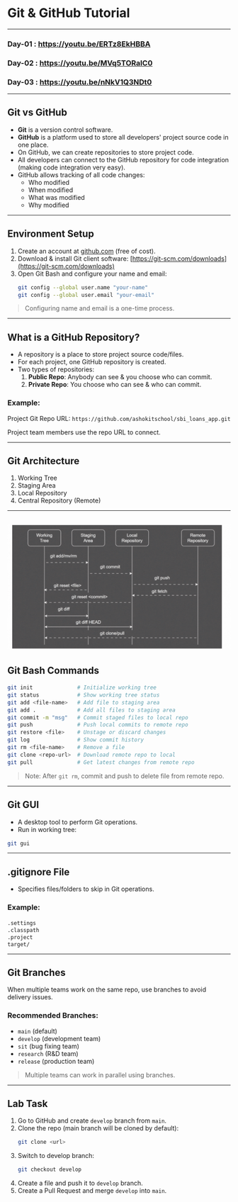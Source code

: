 # Git & GitHub Tutorial

---
### Day-01 : https://youtu.be/ERTz8EkHBBA
### Day-02 : https://youtu.be/MVq5TORaIC0
### Day-03 : https://youtu.be/nNkV1Q3NDt0
---

## Git vs GitHub

- **Git** is a version control software.
- **GitHub** is a platform used to store all developers' project source code in one place.
- On GitHub, we can create repositories to store project code.
- All developers can connect to the GitHub repository for code integration (making code integration very easy).
- GitHub allows tracking of all code changes:
  - Who modified
  - When modified
  - What was modified
  - Why modified

---

## Environment Setup

1. Create an account at [github.com](https://www.github.com) (free of cost).
2. Download & install Git client software: [https://git-scm.com/downloads](https://git-scm.com/downloads)
3. Open Git Bash and configure your name and email:
   ```bash
   git config --global user.name "your-name"
   git config --global user.email "your-email"
   ```

> Configuring name and email is a one-time process.

---

## What is a GitHub Repository?

- A repository is a place to store project source code/files.
- For each project, one GitHub repository is created.
- Two types of repositories:
  1. **Public Repo**: Anybody can see & you choose who can commit.
  2. **Private Repo**: You choose who can see & who can commit.

### Example:
Project Git Repo URL: `https://github.com/ashokitschool/sbi_loans_app.git`

Project team members use the repo URL to connect.

---

## Git Architecture

1. Working Tree
2. Staging Area
3. Local Repository
4. Central Repository (Remote)

---
![Project Screenshot](git-architecture.gif)
---

## Git Bash Commands

```bash
git init              # Initialize working tree
git status            # Show working tree status
git add <file-name>   # Add file to staging area
git add .             # Add all files to staging area
git commit -m "msg"   # Commit staged files to local repo
git push              # Push local commits to remote repo
git restore <file>    # Unstage or discard changes
git log               # Show commit history
git rm <file-name>    # Remove a file
git clone <repo-url>  # Download remote repo to local
git pull              # Get latest changes from remote repo
```

> Note: After `git rm`, commit and push to delete file from remote repo.

---

## Git GUI

- A desktop tool to perform Git operations.
- Run in working tree:

```bash
git gui
```

---

## .gitignore File

- Specifies files/folders to skip in Git operations.

### Example:
```
.settings
.classpath
.project
target/
```

---

## Git Branches

When multiple teams work on the same repo, use branches to avoid delivery issues.

### Recommended Branches:

- `main` (default)
- `develop` (development team)
- `sit` (bug fixing team)
- `research` (R&D team)
- `release` (production team)

> Multiple teams can work in parallel using branches.

---

## Lab Task

1. Go to GitHub and create `develop` branch from `main`.
2. Clone the repo (main branch will be cloned by default):
   ```bash
   git clone <url>
   ```
3. Switch to develop branch:
   ```bash
   git checkout develop
   ```
4. Create a file and push it to `develop` branch.
5. Create a Pull Request and merge `develop` into `main`.
